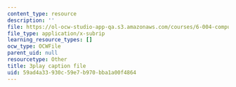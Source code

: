```yaml
---
content_type: resource
description: ''
file: https://ol-ocw-studio-app-qa.s3.amazonaws.com/courses/6-004-computation-structures-spring-2017/59ad4a33930c59e7b970bba1a00f4864_TV6AtNbmLBE.vtt
file_type: application/x-subrip
learning_resource_types: []
ocw_type: OCWFile
parent_uid: null
resourcetype: Other
title: 3play caption file
uid: 59ad4a33-930c-59e7-b970-bba1a00f4864
---
```

